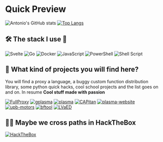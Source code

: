 # Quick Preview

![Antonio's GitHub stats](https://github-readme-stats.vercel.app/api?username=shoriwe&include_all_commits=true&show_icons=true)
[![Top Langs](https://github-readme-stats.vercel.app/api/top-langs/?username=shoriwe&layout=compact&hide=php)](https://github.com/anuraghazra/github-readme-stats)


## 🛠️ The stack I use 🔧

![Svelte](https://img.shields.io/badge/svelte-%23f1413d.svg?style=for-the-badge&logo=svelte&logoColor=white)
![Go](https://img.shields.io/badge/go-%2300ADD8.svg?style=for-the-badge&logo=go&logoColor=white)
![Docker](https://img.shields.io/badge/docker-%230db7ed.svg?style=for-the-badge&logo=docker&logoColor=white)
![JavaScript](https://img.shields.io/badge/javascript-%23323330.svg?style=for-the-badge&logo=javascript&logoColor=%23F7DF1E)
![PowerShell](https://img.shields.io/badge/PowerShell-%235391FE.svg?style=for-the-badge&logo=powershell&logoColor=white)
![Shell Script](https://img.shields.io/badge/shell_script-%23121011.svg?style=for-the-badge&logo=gnu-bash&logoColor=white)

## 🤔 What kind of projects you will find here?

You will find a proxy a language, a buggy custom function distribution library, some python quick hacks, cool school projects and the list goes on and on. In resume **Cool stuff made with passion**

[![FullProxy](https://github-readme-stats.vercel.app/api/pin/?show_owner=shoriwe&username=shoriwe&repo=FullProxy)](https://github.com/shoriwe/FullProxy)
[![gplasma](https://github-readme-stats.vercel.app/api/pin/?show_owner=shoriwe&username=shoriwe&repo=gplasma)](https://github.com/shoriwe/gplasma)
[![plasma](https://github-readme-stats.vercel.app/api/pin/?show_owner=shoriwe&username=shoriwe&repo=plasma)](https://github.com/shoriwe/plasma)
[![CAPitan](https://github-readme-stats.vercel.app/api/pin/?show_owner=shoriwe&username=shoriwe&repo=CAPitan)](https://github.com/shoriwe/CAPitan)
[![plasma-website](https://github-readme-stats.vercel.app/api/pin/?show_owner=shoriwe&username=shoriwe&repo=plasma-website)](https://github.com/shoriwe/plasma-website)
[![upb-motors](https://github-readme-stats.vercel.app/api/pin/?show_owner=shoriwe&username=shoriwe&repo=upb-motors)](https://github.com/shoriwe/upb-motors)
[![bftool](https://github-readme-stats.vercel.app/api/pin/?show_owner=shoriwe&username=shoriwe&repo=bftool)](https://github.com/shoriwe/bftool)
[![LVaED](https://github-readme-stats.vercel.app/api/pin/?show_owner=shoriwe&username=shoriwe&repo=LVaED)](https://github.com/shoriwe/LVaED)

## 🐱‍💻 Maybe we cross paths in HackTheBox

[![HackTheBox](http://www.hackthebox.eu/badge/image/106709)](https://www.hackthebox.eu/profile/106709)
